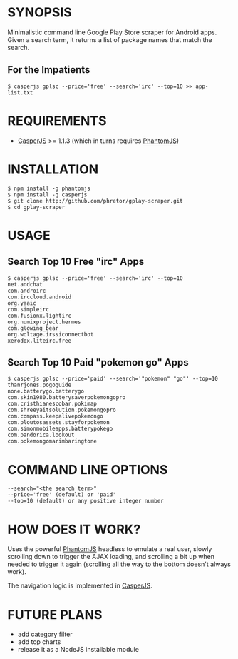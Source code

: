 # SYNOPSIS
Minimalistic command line Google Play Store scraper for Android apps. Given a
search term, it returns a list of package names that match the search.

## For the Impatients

```
$ casperjs gplsc --price='free' --search='irc' --top=10 >> app-list.txt
```

# REQUIREMENTS
* [CasperJS](http://casperjs.org/) >= 1.1.3 (which in turns requires [PhantomJS](http://phantomjs.org))

# INSTALLATION
```
$ npm install -g phantomjs
$ npm install -g casperjs
$ git clone http://github.com/phretor/gplay-scraper.git
$ cd gplay-scraper
```

# USAGE

## Search Top 10 Free "irc" Apps
```
$ casperjs gplsc --price='free' --search='irc' --top=10
net.andchat
com.androirc
com.irccloud.android
org.yaaic
com.simpleirc
com.fusionx.lightirc
org.numixproject.hermes
com.glowing_bear
org.woltage.irssiconnectbot
xerodox.liteirc.free
```

## Search Top 10 Paid "pokemon go" Apps
```
$ casperjs gplsc --price='paid' --search='"pokemon" "go"' --top=10
thanrjones.pogoguide
none.batterygo.batterygo
com.skin1980.batterysaverpokemongopro
com.cristhianescobar.pokimap
com.shreeyaitsolution.pokemongopro
com.compass.keepalivepokemongo
com.ploutosassets.stayforpokemon
com.simonmobileapps.batterypokego
com.pandorica.lookout
com.pokemongomarimbaringtone
```

# COMMAND LINE OPTIONS
```
--search="<the search term>"
--price='free' (default) or 'paid'
--top=10 (default) or any positive integer number
```

# HOW DOES IT WORK?
Uses the powerful [PhantomJS](http://phantomjs.org/) headless to emulate a real
user, slowly scrolling down to trigger the AJAX loading, and scrolling a bit up
when needed to trigger it again (scrolling all the way to the bottom doesn't
always work).

The navigation logic is implemented in [CasperJS](http://casperjs.org).

# FUTURE PLANS
* add category filter
* add top charts
* release it as a NodeJS installable module
